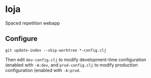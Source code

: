# loja

Spaced repetition webapp

## Configure

    git update-index --skip-worktree *-config.clj
    
Then edit `dev-config.clj` to modify development-time configuration (enabled
with `-A:dev`, and `prod-config.clj` to modify production configuration (enabled
with `-A:prod`.

